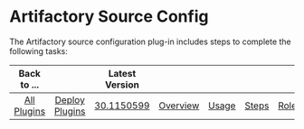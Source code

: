 
# Artifactory Source Config


The Artifactory source configuration plug-in includes steps to complete the following tasks:

|Back to ...||Latest Version||||||
| :---: | :---: | :---: | :---: | :---: | :---: | :---: | :---: |
|[All Plugins](../../index.md)|[Deploy Plugins](../README.md)|[30.1150599](https://raw.githubusercontent.com/UrbanCode/IBM-UCD-PLUGINS/main/files/ArtifactorySourceConfig/ucd-ArtifactorySourceConfig-30.1150599.zip)|[Overview](overview.md)|[Usage](usage.md)|[Steps](steps.md)|[Roles](roles.md)|[Downloads](downloads.md)|
